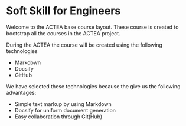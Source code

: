 # Soft Skill for Engineers

Welcome to the ACTEA base course layout. These course is created to bootstrap all the courses in the ACTEA project. 

During the ACTEA the course will be created using the following technologies
* Markdown 
* Docsify 
* GitHub


We have selected  these technologies because the give us the following advantages:
* Simple text markup by using Markdown 
* Docsify for uniform document generation
* Easy collaboration through Git(Hub)


